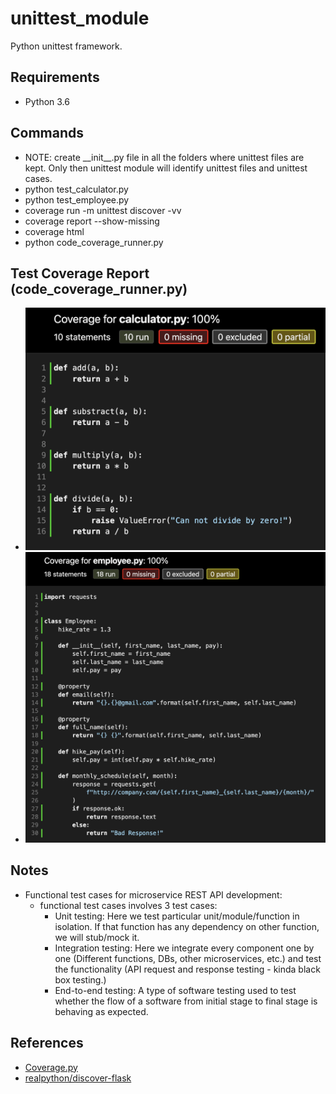 # unittest_module

Python unittest framework.

## Requirements

- Python 3.6

## Commands

- NOTE: create \_\_init\_\_.py file in all the folders where unittest files are kept. Only then unittest module will identify unittest files and unittest cases.
- python test_calculator.py
- python test_employee.py
- coverage run -m unittest discover -vv
- coverage report --show-missing
- coverage html
- python code_coverage_runner.py

## Test Coverage Report (code_coverage_runner.py)

- ![calculator](media/test_coverage_calculator.png)
- ![employee](media/test_coverage_employee.png)

## Notes

- Functional test cases for microservice REST API development:
  - functional test cases involves 3 test cases:
    - Unit testing: Here we test particular unit/module/function in isolation. If that function has any dependency on other function, we will stub/mock it.
    - Integration testing: Here we integrate every component one by one (Different functions, DBs, other microservices, etc.) and test the functionality (API request and response testing - kinda black box testing.)
    - End-to-end testing: A type of software testing used to test whether the flow of a software from initial stage to final stage is behaving as expected.

## References

- [Coverage.py](https://coverage.readthedocs.io/en/6.3.1/)
- [realpython/discover-flask](https://github.com/realpython/discover-flask/blob/master/manage.py)
